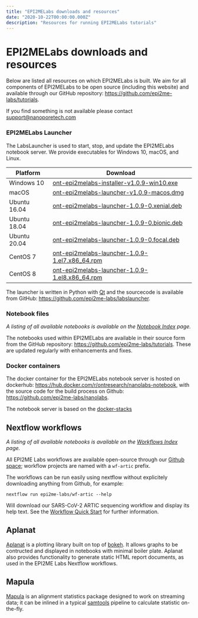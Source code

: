 ```yaml
---
title: "EPI2MELabs downloads and resources"
date: "2020-10-22T00:00:00.000Z"
description: "Resources for running EPI2MELabs tutorials"
---
```


# EPI2MELabs downloads and resources

Below are listed all resources on which EPI2MELabs is built. We aim for all
components of EPI2MELabs to be open source (including this website) and
available through our GitHub repository:
https://github.com/epi2me-labs/tutorials.

If you find something is not available please contact support@nanoporetech.com


### EPI2MELabs Launcher

The LabsLauncher is used to start, stop, and update the EPI2MELabs notebook
server. We provide executables for Windows 10, macOS, and Linux.

| Platform     | Download                                                                                                                                                              |
|--------------|-----------------------------------------------------------------------------------------------------------------------------------------------------------------------|
| Windows 10   | [ont-epi2melabs-installer-v1.0.9-win10.exe](https://github.com/epi2me-labs/labslauncher/releases/download/v1.0.9/ont-epi2melabs-installer-v1.0.9-win10.exe)           |
| macOS        | [ont-epi2melabs-launcher-v1.0.9-macos.dmg](https://github.com/epi2me-labs/labslauncher/releases/download/v1.0.9/ont-epi2melabs-launcher-v1.0.9-macos.dmg)             |
| Ubuntu 16.04 | [ont-epi2melabs-launcher-1.0.9-0.xenial.deb](https://github.com/epi2me-labs/labslauncher/releases/download/v1.0.9/ont-epi2melabs-launcher-1.0.9-0.xenial.deb)         |
| Ubuntu 18.04 | [ont-epi2melabs-launcher-1.0.9-0.bionic.deb](https://github.com/epi2me-labs/labslauncher/releases/download/v1.0.9/ont-epi2melabs-launcher-1.0.9-0.bionic.deb)         |
| Ubuntu 20.04 | [ont-epi2melabs-launcher-1.0.9-0.focal.deb](https://github.com/epi2me-labs/labslauncher/releases/download/v1.0.9/ont-epi2melabs-launcher-1.0.9-0.focal.deb)           |
| CentOS 7     | [ont-epi2melabs-launcher-1.0.9-1.el7.x86_64.rpm](https://github.com/epi2me-labs/labslauncher/releases/download/v1.0.9/ont-epi2melabs-launcher-1.0.9-1.el7.x86_64.rpm) |
| CentOS 8     | [ont-epi2melabs-launcher-1.0.9-1.el8.x86_64.rpm](https://github.com/epi2me-labs/labslauncher/releases/download/v1.0.9/ont-epi2melabs-launcher-1.0.9-1.el8.x86_64.rpm) |

The launcher is written in Python with [Qt](https://www.qt.io/) and the
sourcecode is available from GitHub:
https://github.com/epi2me-labs/labslauncher.


### Notebook files

*A listing of all available notebooks is available on the [Notebook
Index](/nbindex) page.*

The notebooks used within EPI2MELabs are available in their source form from
the GitHub repository: https://github.com/epi2me-labs/tutorials. These are
updated regularly with enhancements and fixes.

### Docker containers

The docker container for the EPI2MELabs notebook server is hosted on dockerhub:
https://hub.docker.com/r/ontresearch/nanolabs-notebook, with the source code
for the build process on Github: https://github.com/epi2me-labs/nanolabs.

The notebook server is based on the
[docker-stacks](https://github.com/jupyter)

## Nextflow workflows

*A listing of all available notebooks is available on the [Workflows
Index](/wfindex) page.*

All EPI2ME Labs workflows are available open-source through our
[Github space](https://github.com/epi2me-labs/); workflow projects
are named with a `wf-artic` prefix.

The workflows can be run easily using nextflow without explicitely
downloading anything from Github, for example:

```
nextflow run epi2me-labs/wf-artic --help
```

Will download our SARS-CoV-2 ARTIC sequencing workflow and display
its help text. See the [Workflow Quick Start](/wfquickstart) for
further information.

## Aplanat

[Aplanat](https://github.com/epi2me-labs/aplanat) is a plotting library built
on top of [bokeh](https://docs.bokeh.org/en/latest/). It allows graphs to be
contructed and displayed in notebooks with minimal boiler plate. Aplanat
also provides functionality to generate static HTML report documents, as used
in the EPI2ME Labs Nextflow workflows.

## Mapula
[Mapula](https://github.com/epi2me-labs/mapula) is an alignment statistics
package designed to work on streaming data; it can be inlined in a typical
[samtools](http://www.htslib.org/) pipeline to calculate statistic on-the-fly.

